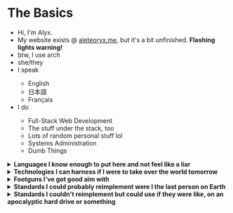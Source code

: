 <h1>The Basics</h1>
<ul>
  <li> Hi, I'm Alyx.</li>
  <li>My website exists @ <a href= "https://aleteoryx.me">aleteoryx.me</a>, but it's a bit unfinished. <b>Flashing lights warning!</b></li>
  <li>btw, I use arch</li>
  <li>she/they</li>
  <li>I speak</li>
  <ul>
    <li>English</li>
    <li>日本語</li>
    <li>Français</li>
  </ul>
  <li>I do</li>
  <ul>
    <li>Full-Stack Web Development</li>
    <li>The stuff under the stack, too</li>
    <li>Lots of random personal stuff lol</li>
    <li>Systems Administration</li>
    <li>Dumb Things</li>
  </ul>
</ul>

<details><summary><b>Languages I know enough to put here and not feel like a liar</b></summary>
  <ul>
    <li>JavaScript</li>
    <li>C</li>
    <li>C++</li>
    <li>C#</li>
    <li>Bash</li>
    <li>Batch</li>
    <li>Rust</li>
    <li>Python</li>
    <li>Java</li>
    <li>HTML</li>
    <li>CSS</li>
    <li>PHP</li>
    <li>Perl</li>
    <li>GLSL</li>
    <li>SQL</li>
    <li>PowerShell</li>
  </ul>
</details>

<details><summary><b>Technologies I can harness if I were to take over the world tomorrow</b></summary>
  <ul>
    <li>linux</li>
    <li>k8s</li>
    <li>docker</li>
    <li>libvirt/kvm</li>
    <li>opengl</li>
    <li>systemd</li>
    <li>AWS</li>
    <li>MySQL</li>
    <li>ESP-IDF</li>
  </ul>
</details>

<details><summary><b>Footguns I've got good aim with</b></summary>
  <ul>
    <li>Regexes</li>
  </ul>
</details>

<details><summary><b>Standards I could probably reimplement were I the last person on Earth</b></summary>
  <ul>
    <li>HTTP < 3.0</li>
    <li>GIF*</li>
    <li>IMAP</li>
    <li>SMTP</li>
    <li>DNS</li>
    <li>WebSockets</li>
  </ul>
</details>

<details><summary><b>Standards I couldn't reimplement but could use if they were like, on an apocalyptic hard drive or something</b></summary>
  <ul>
    <li>SSL/TLS</li>
    <li>QUIC</li>
    <li>HTTP/3.0</li>
    <li>RDAP</li>
    <li>ActivityPub/ActivityStreams</li>
    <li>DHCP</li>
    <li>LDAP</li>
  </ul>
</details>

